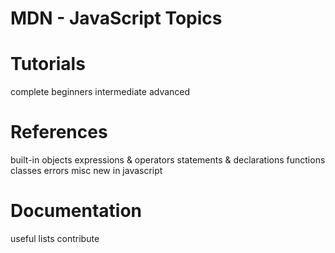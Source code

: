 # MDN - JavaScript Topics


# Tutorials
complete beginners
intermediate
advanced


# References
built-in objects
expressions & operators
statements & declarations
functions
classes
errors
misc
new in javascript


# Documentation
useful lists
contribute